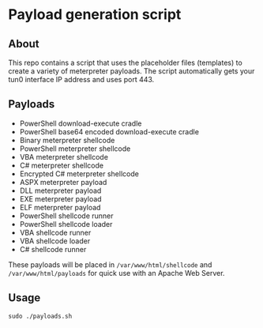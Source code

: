 # Payload generation script
## About
This repo contains a script that uses the placeholder files (templates) to create a variety of meterpreter payloads. The script automatically gets your tun0 interface IP address and uses port 443.

## Payloads
- PowerShell download-execute cradle
- PowerShell base64 encoded download-execute cradle
- Binary meterpreter shellcode
- PowerShell meterpreter shellcode
- VBA meterpreter shellcode
- C# meterpreter shellcode
- Encrypted C# meterpreter shellcode
- ASPX meterpreter payload
- DLL meterpreter payload
- EXE meterpreter payload
- ELF meterpreter payload
- PowerShell shellcode runner
- PowerShell shellcode loader
- VBA shellcode runner
- VBA shellcode loader
- C# shellcode runner

These payloads will be placed in `/var/www/html/shellcode` and `/var/www/html/payloads` for quick use with an Apache Web Server.

## Usage
```
sudo ./payloads.sh
```
